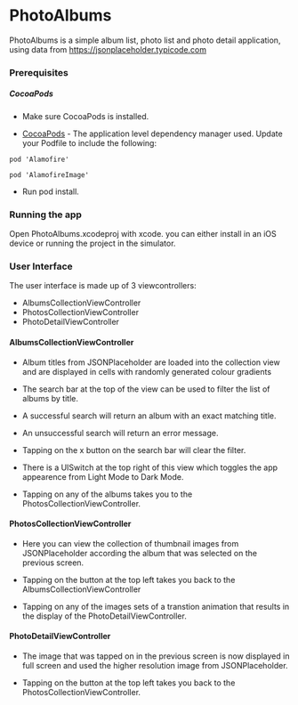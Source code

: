 # PhotoAlbums

PhotoAlbums is a simple album list, photo list and photo detail application, using data from https://jsonplaceholder.typicode.com

### Prerequisites

##### CocoaPods

-  Make sure CocoaPods is installed.

- [CocoaPods](https://github.com/CocoaPods/CocoaPods) - The application level dependency manager used.  Update your Podfile to include the following:

`pod 'Alamofire'`

`pod 'AlamofireImage'`

- Run pod install.

### Running the app

Open PhotoAlbums.xcodeproj with xcode. you can either install in an iOS device or running the project in the simulator.

### User Interface

The user interface is made up of 3 viewcontrollers:

- AlbumsCollectionViewController
- PhotosCollectionViewController
- PhotoDetailViewController

#### AlbumsCollectionViewController

- Album titles from JSONPlaceholder are loaded into the collection view and are displayed in cells with randomly generated colour gradients

- The search bar at the top of the view can be used to filter the list of albums by title.

- A successful search will return an album with an exact matching title.

- An unsuccessful search will return an error message.

- Tapping on the x button on the search bar will clear the filter.

- There is a UISwitch at the top right of this view which toggles the app appearence from Light Mode to Dark Mode.

- Tapping on any of the albums takes you to the PhotosCollectionViewController.

#### PhotosCollectionViewController

- Here you can view the collection of thumbnail images from JSONPlaceholder according the album that was selected on the previous screen.

- Tapping on the button at the top left takes you back to the AlbumsCollectionViewController

- Tapping on any of the images sets of a transtion animation that results in the display of the PhotoDetailViewController.

#### PhotoDetailViewController

- The image that was tapped on in the previous screen is now displayed in full screen and used the higher resolution image from JSONPlaceholder.

- Tapping on the button at the top left takes you back to the PhotosCollectionViewController.
